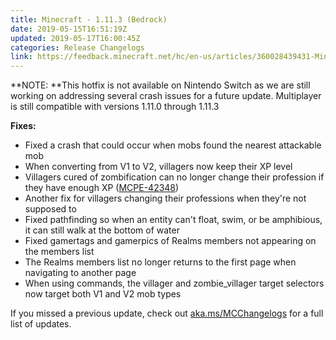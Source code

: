 ```yaml
---
title: Minecraft - 1.11.3 (Bedrock)
date: 2019-05-15T16:51:19Z
updated: 2019-05-17T16:00:45Z
categories: Release Changelogs
link: https://feedback.minecraft.net/hc/en-us/articles/360028439431-Minecraft-1-11-3-Bedrock-
---
```


**NOTE: **This hotfix is not available on Nintendo Switch as we are still working on addressing several crash issues for a future update. Multiplayer is still compatible with versions 1.11.0 through 1.11.3

**Fixes:**

-   Fixed a crash that could occur when mobs found the nearest attackable mob
-   When converting from V1 to V2, villagers now keep their XP level
-   Villagers cured of zombification can no longer change their profession if they have enough XP ([MCPE-42348](https://bugs.mojang.com/browse/MCPE-42348))
-   Another fix for villagers changing their professions when they\'re not supposed to
-   Fixed pathfinding so when an entity can\'t float, swim, or be amphibious, it can still walk at the bottom of water
-   Fixed gamertags and gamerpics of Realms members not appearing on the members list
-   The Realms members list no longer returns to the first page when navigating to another page
-   When using commands, the villager and zombie_villager target selectors now target both V1 and V2 mob types

If you missed a previous update, check out [aka.ms/MCChangelogs](https://aka.ms/MCChangelogs) for a full list of updates.

